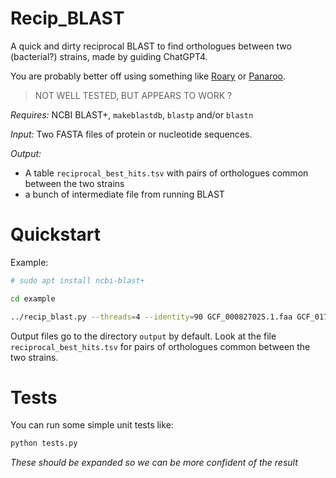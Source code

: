 # Recip_BLAST

A quick and dirty reciprocal BLAST to find orthologues between two (bacterial?) strains, made by guiding ChatGPT4.

You are probably better off using something like [Roary](https://github.com/sanger-pathogens/Roary) or [Panaroo](https://github.com/gtonkinhill/panaroo).

> NOT WELL TESTED, BUT APPEARS TO WORK ?

*Requires:* NCBI BLAST+, `makeblastdb`, `blastp` and/or `blastn`

*Input:* Two FASTA files of protein or nucleotide sequences.

*Output:*
 
  - A table `reciprocal_best_hits.tsv` with pairs of orthologues common between the two strains
  - a bunch of intermediate file from running BLAST

# Quickstart

Example:
```bash
# sudo apt install ncbi-blast+

cd example

../recip_blast.py --threads=4 --identity=90 GCF_000827025.1.faa GCF_017821535.1.faa
```

Output files go to the directory `output` by default. 
Look at the file `reciprocal_best_hits.tsv` for pairs of orthologues common between the two strains.

# Tests

You can run some simple unit tests like:
```bash
python tests.py
```

_These should be expanded so we can be more confident of the result_
